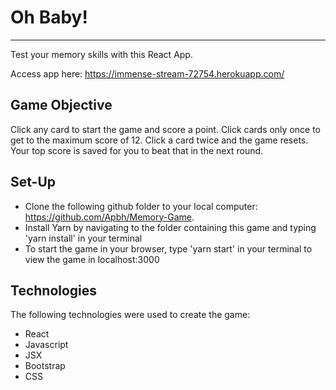 # Oh Baby!
***

Test your memory skills with this React App. 

Access app here: https://immense-stream-72754.herokuapp.com/

## Game Objective
Click any card to start the game and score a point. Click cards only once to get to the maximum score of 12. Click a card twice and the game resets. Your top score is saved for you to beat that in the next round.

## Set-Up
* Clone the following github folder to your local computer: https://github.com/Apbh/Memory-Game. 
* Install Yarn by navigating to the folder containing this game and typing 'yarn install' in your terminal
* To start the game in your browser, type 'yarn start' in your terminal to view the game in localhost:3000

## Technologies
The following technologies were used to create the game:
* React
* Javascript
* JSX
* Bootstrap
* CSS
